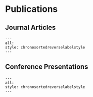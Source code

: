 # Publications

## Journal Articles

```{bibliography} references/papers.bib
---
all:
style: chronosortedreverselabelstyle
---
```
## Conference Presentations

```{bibliography} references/conf.bib
---
all:
style: chronosortedreverselabelstyle
---
```
   